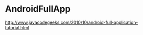 AndroidFullApp
==============

http://www.javacodegeeks.com/2010/10/android-full-application-tutorial.html
